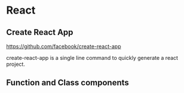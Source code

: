 # React

## Create React App

https://github.com/facebook/create-react-app

create-react-app is a single line command to quickly generate a react project.

## Function and Class components

